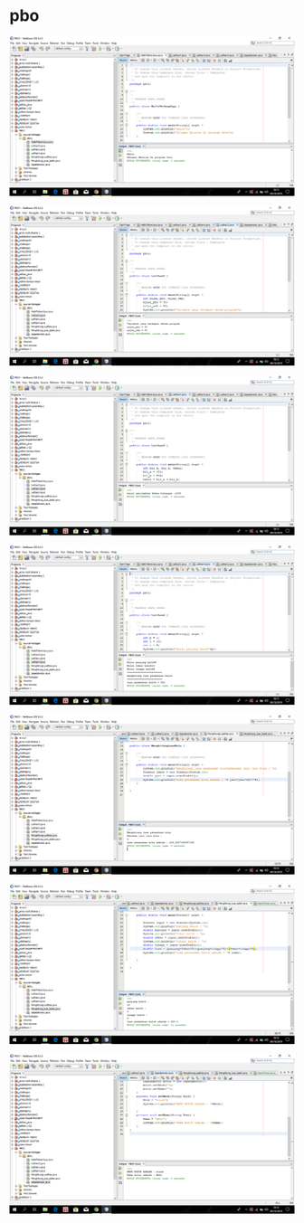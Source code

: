 # pbo
![alt text](https://github.com/Lukaserwindo69/pbo/blob/master/Screenshot%20(55).png)

![alt text](https://github.com/Lukaserwindo69/pbo/blob/master/Screenshot%20(56).png)

![alt text](https://github.com/Lukaserwindo69/pbo/blob/master/Screenshot%20(57).png)

![alt text](https://github.com/Lukaserwindo69/pbo/blob/master/Screenshot%20(58).png)

![alt text](https://github.com/Lukaserwindo69/pbo/blob/master/Screenshot%20(59).png)

![alt text](https://github.com/Lukaserwindo69/pbo/blob/master/Screenshot%20(60).png)

![alt text](https://github.com/Lukaserwindo69/pbo/blob/master/Screenshot%20(61).png)
